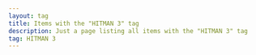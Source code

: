 ```yaml
---
layout: tag
title: Items with the "HITMAN 3" tag
description: Just a page listing all items with the "HITMAN 3" tag
tag: HITMAN 3
---
```


